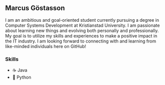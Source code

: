 ## Marcus Göstasson
I am an ambitious and goal-oriented student currently pursuing a degree in Computer Systems Development at Kristianstad University. I am passionate about learning new things and evolving both personally and professionally. My goal is to utilize my skills and experiences to make a positive impact in the IT industry. I am looking forward to connecting with and learning from like-minded individuals here on GitHub!

### Skills 
* ☕️ Java
* 🐍 Python
